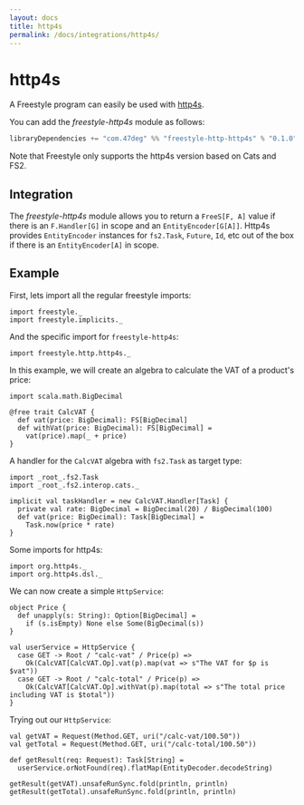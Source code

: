 ```yaml
---
layout: docs
title: http4s
permalink: /docs/integrations/http4s/
---
```


# http4s

A Freestyle program can easily be used with [http4s](http://http4s.org/).

You can add the _freestyle-http4s_ module as follows:

```scala
libraryDependencies += "com.47deg" %% "freestyle-http-http4s" % "0.1.0"
```

Note that Freestyle only supports the http4s version based on Cats and FS2.

## Integration

The _freestyle-http4s_ module allows you to return a `FreeS[F, A]` value if there is an `F.Handler[G]` in scope and an `EntityEncoder[G[A]]`. Http4s provides `EntityEncoder` instances for `fs2.Task`, `Future`, `Id`, etc out of the box if there is an `EntityEncoder[A]` in scope.

## Example

First, lets import all the regular freestyle imports:

```tut:silent
import freestyle._
import freestyle.implicits._
```

And the specific import for `freestyle-http4s`:

```tut:silent
import freestyle.http.http4s._
```

In this example, we will create an algebra to calculate the VAT of a product's price:

```tut:book
import scala.math.BigDecimal

@free trait CalcVAT {
  def vat(price: BigDecimal): FS[BigDecimal]
  def withVat(price: BigDecimal): FS[BigDecimal] =
    vat(price).map(_ + price)
}
```

A handler for the `CalcVAT` algebra with `fs2.Task` as target type:

```tut:book
import _root_.fs2.Task
import _root_.fs2.interop.cats._

implicit val taskHandler = new CalcVAT.Handler[Task] {
  private val rate: BigDecimal = BigDecimal(20) / BigDecimal(100)
  def vat(price: BigDecimal): Task[BigDecimal] =
    Task.now(price * rate)
}
```

Some imports for http4s:

```tut:silent
import org.http4s._
import org.http4s.dsl._
```

We can now create a simple `HttpService`:

```tut:book
object Price {
  def unapply(s: String): Option[BigDecimal] =
    if (s.isEmpty) None else Some(BigDecimal(s))
}

val userService = HttpService {
  case GET -> Root / "calc-vat" / Price(p) =>
    Ok(CalcVAT[CalcVAT.Op].vat(p).map(vat => s"The VAT for $p is $vat"))
  case GET -> Root / "calc-total" / Price(p) =>
    Ok(CalcVAT[CalcVAT.Op].withVat(p).map(total => s"The total price including VAT is $total"))
}
```

Trying out our `HttpService`:

```tut:book
val getVAT = Request(Method.GET, uri("/calc-vat/100.50"))
val getTotal = Request(Method.GET, uri("/calc-total/100.50"))

def getResult(req: Request): Task[String] =
  userService.orNotFound(req).flatMap(EntityDecoder.decodeString)

getResult(getVAT).unsafeRunSync.fold(println, println)
getResult(getTotal).unsafeRunSync.fold(println, println)
```
